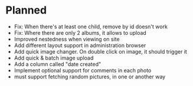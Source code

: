 Planned
=======

 * Fix: When there's at least one child, remove by id doesn't work
 * Fix: Where there are only 2 albums, it allows to upload
 * Improved nestedness when viewing on site
 * Add different layout support in administration browser
 * Add quick image changer. On double click on image, it should trigger it
 * Add quick & batch image upload
 * Add a column called "date created"
 * Implement optional support for comments in each photo
 * must support fetching random pictures, in one or another way